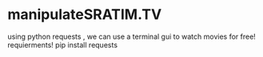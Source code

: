 ﻿# manipulateSRATIM.TV
 using python requests , we can use a terminal gui to watch movies for free!
 requierments!
 pip install requests
 
